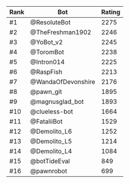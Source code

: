 Rank|Bot|Rating
---|---|---
#1|@ResoluteBot|2275
#2|@TheFreshman1902|2246
#3|@YoBot_v2|2245
#4|@ToromBot|2238
#5|@Intron014|2225
#6|@RaspFish|2213
#7|@WandaOfDevonshire|2176
#8|@pawn_git|1895
#9|@magnusglad_bot|1893
#10|@clueless-bot|1664
#11|@FataliiBot|1529
#12|@Demolito_L6|1252
#13|@Demolito_L5|1214
#14|@Demolito_L4|1084
#15|@botTideEval|849
#16|@pawnrobot|699
